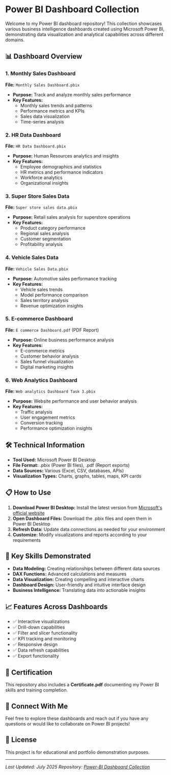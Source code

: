 # Power BI Dashboard Collection

Welcome to my Power BI dashboard repository! This collection showcases various business intelligence dashboards created using Microsoft Power BI, demonstrating data visualization and analytical capabilities across different domains.

## 📊 Dashboard Overview

### 1. Monthly Sales Dashboard
**File:** `Monthly Sales Dashboard.pbix`
- **Purpose:** Track and analyze monthly sales performance
- **Key Features:**
  - Monthly sales trends and patterns
  - Performance metrics and KPIs
  - Sales data visualization
  - Time-series analysis

### 2. HR Data Dashboard
**File:** `HR Data Dashboard.pbix`
- **Purpose:** Human Resources analytics and insights
- **Key Features:**
  - Employee demographics and statistics
  - HR metrics and performance indicators
  - Workforce analytics
  - Organizational insights

### 3. Super Store Sales Data
**File:** `Super store sales data.pbix`
- **Purpose:** Retail sales analysis for superstore operations
- **Key Features:**
  - Product category performance
  - Regional sales analysis
  - Customer segmentation
  - Profitability analysis

### 4. Vehicle Sales Data
**File:** `Vehicle Sales Data.pbix`
- **Purpose:** Automotive sales performance tracking
- **Key Features:**
  - Vehicle sales trends
  - Model performance comparison
  - Sales territory analysis
  - Revenue optimization insights

### 5. E-commerce Dashboard
**File:** `E commerce Dashboard.pdf` (PDF Report)
- **Purpose:** Online business performance analysis
- **Key Features:**
  - E-commerce metrics
  - Customer behavior analysis
  - Sales funnel visualization
  - Digital marketing insights

### 6. Web Analytics Dashboard
**File:** `Web analytics Dashboard Task 3.pbix`
- **Purpose:** Website performance and user behavior analysis
- **Key Features:**
  - Traffic analysis
  - User engagement metrics
  - Conversion tracking
  - Performance optimization insights

## 🛠️ Technical Information

- **Tool Used:** Microsoft Power BI Desktop
- **File Format:** .pbix (Power BI files), .pdf (Report exports)
- **Data Sources:** Various (Excel, CSV, databases, APIs)
- **Visualization Types:** Charts, graphs, tables, maps, KPI cards

## 📋 How to Use

1. **Download Power BI Desktop:** Install the latest version from [Microsoft's official website](https://powerbi.microsoft.com/desktop/)
2. **Open Dashboard Files:** Download the .pbix files and open them in Power BI Desktop
3. **Refresh Data:** Update data connections as needed for your environment
4. **Customize:** Modify visualizations and reports according to your requirements

## 🎯 Key Skills Demonstrated

- **Data Modeling:** Creating relationships between different data sources
- **DAX Functions:** Advanced calculations and measures
- **Data Visualization:** Creating compelling and interactive charts
- **Dashboard Design:** User-friendly and intuitive interface design
- **Business Intelligence:** Translating data into actionable insights

## 📈 Features Across Dashboards

- ✅ Interactive visualizations
- ✅ Drill-down capabilities  
- ✅ Filter and slicer functionality
- ✅ KPI tracking and monitoring
- ✅ Responsive design
- ✅ Data refresh capabilities
- ✅ Export functionality

## 📜 Certification

This repository also includes a **Certificate.pdf** documenting my Power BI skills and training completion.

## 🤝 Connect With Me

Feel free to explore these dashboards and reach out if you have any questions or would like to collaborate on Power BI projects!

## 📝 License

This project is for educational and portfolio demonstration purposes.

---

*Last Updated: July 2025*
*Repository: [Power-BI Dashboard Collection](https://github.com/dumbdead221/Power-BI)*
